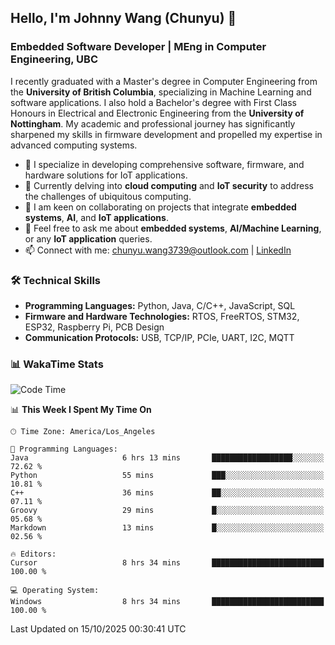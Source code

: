 ## Hello, I'm Johnny Wang (Chunyu) 👋

### Embedded Software Developer | MEng in Computer Engineering, UBC

I recently graduated with a Master's degree in Computer Engineering from the **University of British Columbia**, specializing in Machine Learning and software applications. I also hold a Bachelor's degree with First Class Honours in Electrical and Electronic Engineering from the **University of Nottingham**. My academic and professional journey has significantly sharpened my skills in firmware development and propelled my expertise in advanced computing systems.

- 🔭 I specialize in developing comprehensive software, firmware, and hardware solutions for IoT applications.
- 🌱 Currently delving into **cloud computing** and **IoT security** to address the challenges of ubiquitous computing.
- 🤝 I am keen on collaborating on projects that integrate **embedded systems**, **AI**, and **IoT applications**.
- 💬 Feel free to ask me about **embedded systems**, **AI/Machine Learning**, or any **IoT application** queries.
- 📫 Connect with me: [chunyu.wang3739@outlook.com](mailto:chunyu.wang3739@outlook.com) | [LinkedIn](https://www.linkedin.com/in/shycw1/)


### 🛠️ Technical Skills
- **Programming Languages:** Python, Java, C/C++, JavaScript, SQL
- **Firmware and Hardware Technologies:** RTOS, FreeRTOS, STM32, ESP32, Raspberry Pi, PCB Design
- **Communication Protocols:** USB, TCP/IP, PCIe, UART, I2C, MQTT

### 📊 WakaTime Stats
<!--START_SECTION:waka-->
![Code Time](http://img.shields.io/badge/Code%20Time-160%20hrs%2045%20mins-blue)

📊 **This Week I Spent My Time On** 

```text
🕑︎ Time Zone: America/Los_Angeles

💬 Programming Languages: 
Java                     6 hrs 13 mins       ██████████████████░░░░░░░   72.62 % 
Python                   55 mins             ███░░░░░░░░░░░░░░░░░░░░░░   10.81 % 
C++                      36 mins             ██░░░░░░░░░░░░░░░░░░░░░░░   07.11 % 
Groovy                   29 mins             █░░░░░░░░░░░░░░░░░░░░░░░░   05.68 % 
Markdown                 13 mins             █░░░░░░░░░░░░░░░░░░░░░░░░   02.56 % 

🔥 Editors: 
Cursor                   8 hrs 34 mins       █████████████████████████   100.00 % 

💻 Operating System: 
Windows                  8 hrs 34 mins       █████████████████████████   100.00 % 
```


 Last Updated on 15/10/2025 00:30:41 UTC
<!--END_SECTION:waka-->
